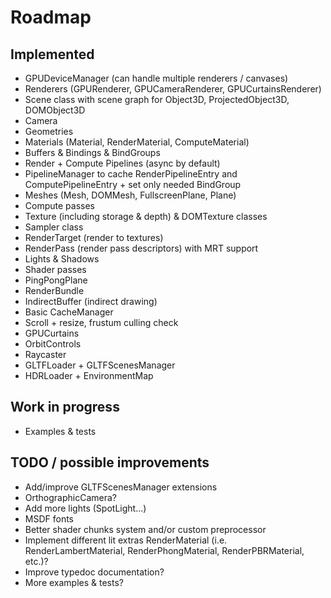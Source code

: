# Roadmap

## Implemented

- GPUDeviceManager (can handle multiple renderers / canvases)
- Renderers (GPURenderer, GPUCameraRenderer, GPUCurtainsRenderer)
- Scene class with scene graph for Object3D, ProjectedObject3D, DOMObject3D
- Camera
- Geometries
- Materials (Material, RenderMaterial, ComputeMaterial)
- Buffers & Bindings & BindGroups
- Render + Compute Pipelines (async by default)
- PipelineManager to cache RenderPipelineEntry and ComputePipelineEntry + set only needed BindGroup
- Meshes (Mesh, DOMMesh, FullscreenPlane, Plane)
- Compute passes
- Texture (including storage & depth) & DOMTexture classes
- Sampler class
- RenderTarget (render to textures)
- RenderPass (render pass descriptors) with MRT support
- Lights & Shadows
- Shader passes
- PingPongPlane
- RenderBundle
- IndirectBuffer (indirect drawing)
- Basic CacheManager
- Scroll + resize, frustum culling check
- GPUCurtains
- OrbitControls
- Raycaster
- GLTFLoader + GLTFScenesManager
- HDRLoader + EnvironmentMap

## Work in progress

- Examples & tests

## TODO / possible improvements

- Add/improve GLTFScenesManager extensions
- OrthographicCamera?
- Add more lights (SpotLight...)
- MSDF fonts
- Better shader chunks system and/or custom preprocessor
- Implement different lit extras RenderMaterial (i.e. RenderLambertMaterial, RenderPhongMaterial, RenderPBRMaterial, etc.)?
- Improve typedoc documentation?
- More examples & tests?